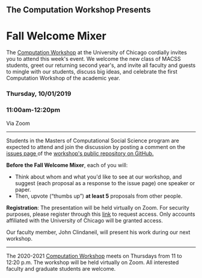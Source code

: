 

## The Computation Workshop Presents

# Fall Welcome Mixer

The [Computation Workshop](https://macss.uchicago.edu/content/computation-workshop) at the University of Chicago cordially invites you to attend this week's event. We welcome the new class of MACSS students, greet our returning second year's, and invite all faculty and guests to mingle with our students, discuss big ideas, and celebrate the first Computation Workshop of the academic year. 

### Thursday, 10/01/2019 
### 11:00am-12:20pm 

Via Zoom

---
Students in the Masters of Computational Social Science program are expected to attend and join the discussion by posting a comment on the <a href="https://github.com/uchicago-computation-workshop/Fall2020/issues/1"> issues page </a> of the <a href="https://github.com/uchicago-computation-workshop"> workshop's public repository on GitHub.</a></p>

**Before the Fall Welcome Mixer**, each of you will:

- Think about whom and what you'd like to see at our workshop, and suggest (each proposal as a response to the issue page) one speaker or paper.
- Then, upvote (“thumbs up”) **at least 5** proposals from other people.

**Registration**: The presentation will be held virtually on Zoom. For security purposes, please register through this [link]( https://uchicago.zoom.us/meeting/register/tJcocu2rqz0tHdwcMfhObnl-5uuyvPRM6Z11) to request access. Only accounts affiliated with the University of Chicago will be granted access.

Our faculty member, John Clindaneil, will present his work during our next workshop.



---

The 2020-2021 [Computation Workshop](https://macss.uchicago.edu/content/computation-workshop) meets on Thursdays from 11 to 12:20 p.m. The workshop will be held virtually on Zoom. All interested faculty and graduate students are welcome.</p>



